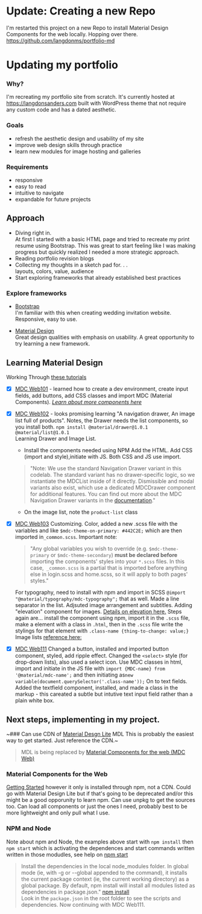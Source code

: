 # Update: Creating a new Repo
I'm restarted this project on a new Repo to install Material Design Components for the web locally. Hopping over there. https://github.com/langdonms/portfolio-md

# Updating my portfolio
### Why?
I'm recreating my portfolio site from scratch. It's currently hosted at https://langdonsanders.com built with WordPress theme that not require any custom code and has a dated aesthetic.

### Goals
 * refresh the aesthetic design and usability of my site
 * improve web design skills through practice
 * learn new modules for image hosting and galleries

### Requirements
 * responsive
 * easy to read
 * intuitive to navigate
 * expandable for future projects

## Approach

* Diving right in.  
   At first I started with a basic HTML page and tried to recreate my print resume using Bootstrap. This was great to start feeling like I was making progress but quickly realized I needed a more strategic approach.    
* Reading portfolio revision blogs  
* Collecting my thoughts in a sketch pad for. . .   
   layouts, colors, value, audience
* Start exploring frameworks that already established best practices 

### Explore frameworks

* [Bootstrap](https://getbootstrap.com/)  
   I'm familiar with this when creating wedding invitation website. Responsive, easy to use.

* [Material Design](https://material.io/develop/)  
   Great design qualities with emphasis on usability. A great opportunity to try learning a new framework.
   
## Learning Material Design  
Working Through [these tutorials](https://material.io/collections/developer-tutorials/#web)

- [x] [MDC Web101](https://codelabs.developers.google.com/codelabs/mdc-101-web/#0) - learned how to create a dev environment, create input fields, add buttons, add CSS classes and import MDC (Material Components). [*Learn about more components here*](https://material.io/components/web/catalog/)
- [x] [MDC Web102](https://codelabs.developers.google.com/codelabs/mdc-102-web/#0) - looks promising learning "A navigation drawer, An image list full of products". Notes, the Drawer needs the list components, so you install both. 
       `npm install @material/drawer@1.0.1 @material/list@1.0.1`  
    Learning Drawer and Image List. 
   - Install the components needed using NPM Add the HTML. Add CSS (import and style),initiate with JS. Both CSS and JS use import.
   > "Note: We use the standard Navigation Drawer variant in this codelab. The standard variant has no drawer-specific logic, so we instantiate the MDCList inside of it directly. Dismissible and modal variants also exist, which use a dedicated MDCDrawer component for additional features. You can find out more about the MDC Navigation Drawer variants in the [documentation](https://material.io/develop/web/components/drawers/)."  
   - On the image list, note the `product-list` class
- [x] [MDC Web103](https://codelabs.developers.google.com/codelabs/mdc-103-web) Customizing. Color, added a new .scss file with the variables and like `$mdc-theme-on-primary: #442C2E;` which are then imported in`_common.scss`. Important note: 
  >"Any global variables you wish to override (e.g. `$mdc-theme-primary` or `$mdc-theme-secondary`) **must be declared before** importing the components' styles into your `*.scss` files. In this case,` _common.scss` is a partial that is imported before anything else in login.scss and home.scss, so it will apply to both pages' styles."  
  
  For typography, need to install with npm and import in SCSS `@import "@material/typography/mdc-typography";` that as well. Made a line separator in the list. Adjsuted image arrangement and subtitles. Adding "elevation" component for images. [Details on elevation here.](https://material.io/develop/web/components/elevation/) Steps again are... install the component using npm, import it in the `.scss` file, make a element with a class in `.html`, then in the `.scss` file write the stylings for that element with `.class-name {thing-to-change: value;}`  
  Image lists [reference here:](https://github.com/material-components/material-components-web/blob/master/packages/mdc-image-list/README.md#variants)
- [x] [MDC Web111](https://codelabs.developers.google.com/codelabs/mdc-111-web/#1) Changed a button, installed and imported button component, styled, add ripple effect. Changed the `<select>` style (for drop-down lists), also used a select icon. Use MDC classes in html, import and initiate in the JS file with `import {MDC-name} from '@material/mdc-name';` and then initiating as`new variable(document.querySelector('.class-name'));`  On to text fields. Added the textfield component, installed, and made a class in the markup - this careated a subtle but intutive text input field rather than a plain white box. 
  
## Next steps, implementing in my project.
~### Can use CDN of [Material Desgn Lite](https://getmdl.io/started/) MDL
This is probably the easiest way to get started. Just reference the CDN.~
>MDL is being replaced by [Material Components for the web (MDC Web)](https://material.io/develop/web/docs/migrating-from-mdl/)

### Material Components for the Web
[Getting Started](https://material.io/develop/web/docs/getting-started/) however it only is installed through npm, not a CDN. Could go with Material Design Lite but if that's going to be deprecated and/or this might be a good opporunity to learn npm. Can use unpkg to get the sources too. Can load all components or just the ones I need, probably best to be more lightweight and only pull what I use.

### NPM and Node
Note about npm and Node, the examples above start with `npm install` then `npm start` which is activating the dependences and start commands written written in those modudles, see help on [npm start](https://docs.npmjs.com/cli/start.html)
>Install the dependencies in the local node_modules folder. In global mode (ie, with -g or --global appended to the command), it installs the current package context (ie, the current working directory) as a global package. By default, npm install will install all modules listed as dependencies in package.json." [npm install](https://docs.npmjs.com/cli/install.html)  
Look in the `package.json` in the root folder to see the scripts and dependencies.  Now continuing with MDC Web111.


